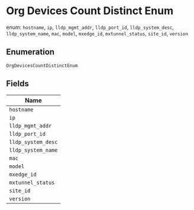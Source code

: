 
# Org Devices Count Distinct Enum

enum: `hostname`, `ip`, `lldp_mgmt_addr`, `lldp_port_id`, `lldp_system_desc`, `lldp_system_name`, `mac`, `model`, `mxedge_id`, `mxtunnel_status`, `site_id`, `version`

## Enumeration

`OrgDevicesCountDistinctEnum`

## Fields

| Name |
|  --- |
| `hostname` |
| `ip` |
| `lldp_mgmt_addr` |
| `lldp_port_id` |
| `lldp_system_desc` |
| `lldp_system_name` |
| `mac` |
| `model` |
| `mxedge_id` |
| `mxtunnel_status` |
| `site_id` |
| `version` |

